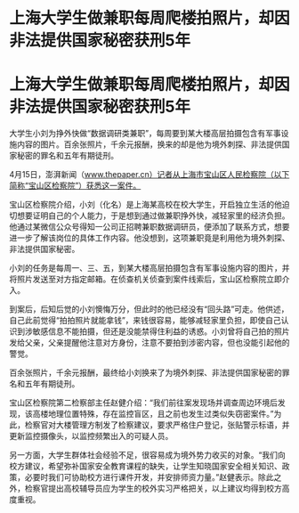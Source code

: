 # 上海大学生做兼职每周爬楼拍照片，却因非法提供国家秘密获刑5年

# 上海大学生做兼职每周爬楼拍照片，却因非法提供国家秘密获刑5年

大学生小刘为挣外快做“数据调研类兼职”，每周要到某大楼高层拍摄包含有军事设施内容的图片。百余张照片，千余元报酬，换来的却是他为境外刺探、非法提供国家秘密的罪名和五年有期徒刑。

4月15日，澎湃新闻（www.thepaper.cn）记者从上海市宝山区人民检察院（以下简称“宝山区检察院”）获悉这一案件。

宝山区检察院介绍，小刘（化名）是上海某高校在校大学生，开启独立生活的他迫切想要证明自己的个人能力，于是想到通过做兼职挣外快，减轻家里的经济负担。他通过某微信公众号得知一公司正招聘兼职数据调研员，便添加了联系方式，想要进一步了解该岗位的具体工作内容。他没想到，这项兼职竟是利用他为境外刺探、非法提供国家秘密。

小刘的任务是每周一、三、五，到某大楼高层拍摄包含有军事设施内容的图片，并将照片发送至对方指定邮箱。在侦查机关侦查到案件线索后，宝山区检察院立即介入。

到案后，后知后觉的小刘懊悔万分，但此时的他已经没有“回头路”可走。他供述，自己此前觉得“拍拍照片就能拿钱”，来钱很容易，能够减轻家里负担，即使自己认识到涉敏感信息不能拍摄，但还是没能禁得住利益的诱惑。小刘曾将自己拍的照片发给父亲，父亲提醒他注意对方身份，注意不要拍到涉密内容，但也没能引起他的警觉。

百余张照片，千余元报酬，最终给小刘换来了为境外刺探、非法提供国家秘密的罪名和五年有期徒刑。

宝山区检察院第二检察部主任赵健介绍：“我们前往案发现场并调查周边环境后发现，该高楼地理位置特殊，存在监控盲区，且之前也发生过类似失窃密案件。”为此，检察官对大楼管理方制发了检察建议，要求严格住户登记，张贴警示标语，并更新监控摄像头，以监控频繁出入的可疑人员。

另一方面，大学生群体社会经验不足，很容易成为境外势力收买的对象。“我们向校方建议，希望弥补国家安全教育课程的缺失，让学生知晓国家安全相关知识、政策，必要时我们可协助校方进行课件开发，并安排师资力量。”赵健表示。除此之外，检察官提出高校辅导员应为学生的校外实习严格把关，以上建议均得到校方高度重视。

